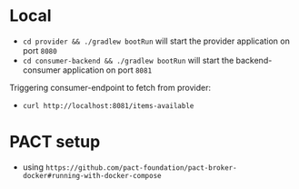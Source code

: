 # Local

- `cd provider && ./gradlew bootRun` will start the provider application on port `8080`
- `cd consumer-backend && ./gradlew bootRun` will start the backend-consumer application on port `8081`

Triggering consumer-endpoint to fetch from provider:

- `curl http://localhost:8081/items-available`

# PACT setup

- using `https://github.com/pact-foundation/pact-broker-docker#running-with-docker-compose`
